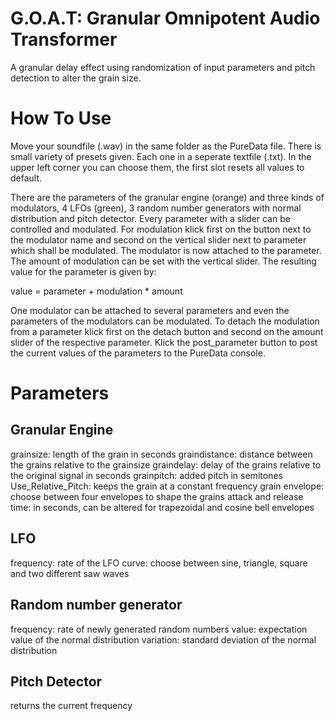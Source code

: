 # G.O.A.T: Granular Omnipotent Audio Transformer
A granular delay effect using randomization of input parameters and pitch detection to alter the grain size.

# How To Use

Move your soundfile (.wav) in the same folder as the PureData file.
There is small variety of presets given. Each one in a seperate textfile (.txt).
In the upper left corner you can choose them, the first slot resets all values to default.

There are the parameters of the granular engine (orange) and three kinds of modulators, 4 LFOs (green), 3 random number generators with normal distribution and pitch detector.
Every parameter with a slider can be controlled and modulated. 
For modulation klick first on the button next to the modulator name and second on the vertical slider next to parameter which shall be modulated.
The modulator is now attached to the parameter. The amount of modulation can be set with the vertical slider.
The resulting value for the parameter is given by:

value = parameter + modulation * amount

One modulator can be attached to several parameters and even the parameters of the modulators can be modulated.
To detach the modulation from a parameter klick first on the detach button and second on the amount slider of the respective parameter.
Klick the post_parameter button to post the current values of the parameters to the PureData console.
 
# Parameters

## Granular Engine
grainsize: length of the grain in seconds
graindistance: distance between the grains relative to the grainsize
graindelay: delay of the grains relative to the original signal in seconds
grainpitch: added pitch in semitones
Use_Relative_Pitch: keeps the grain at a constant frequency
grain envelope: choose between four envelopes to shape the grains
attack and release time: in seconds, can be altered for trapezoidal and cosine bell envelopes

## LFO
frequency: rate of the LFO
curve: choose between sine, triangle, square and two different saw waves

## Random number generator
frequency: rate of newly generated random numbers
value: expectation value of the normal distribution
variation: standard deviation of the normal distribution

## Pitch Detector
returns the current frequency







